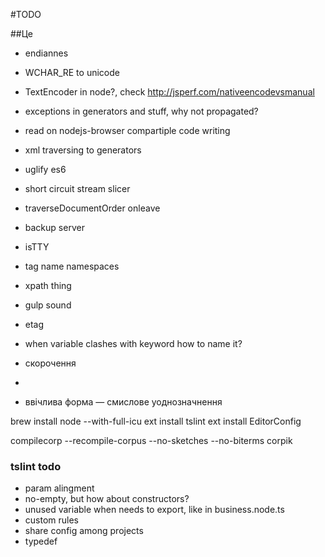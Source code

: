 
#TODO


##Це
- endiannes
- WCHAR_RE to unicode
- TextEncoder in node?, check http://jsperf.com/nativeencodevsmanual
- exceptions in generators and stuff, why not propagated?
- read on nodejs-browser compartiple code writing
- xml traversing to generators
- uglify es6
- short circuit stream slicer
- traverseDocumentOrder onleave
- backup server
- isTTY
- tag name namespaces
- xpath thing
- gulp sound
- etag
- when variable clashes with keyword how to name it?


- скорочення
- <supplied>
- ввічлива форма — смислове уоднозначнення


brew install node --with-full-icu
ext install tslint
ext install EditorConfig

compilecorp --recompile-corpus --no-sketches --no-biterms corpik

### tslint todo
- param alingment
- no-empty, but how about constructors?
- unused variable when needs to export, like in business.node.ts
- custom rules
- share config among projects
- typedef
